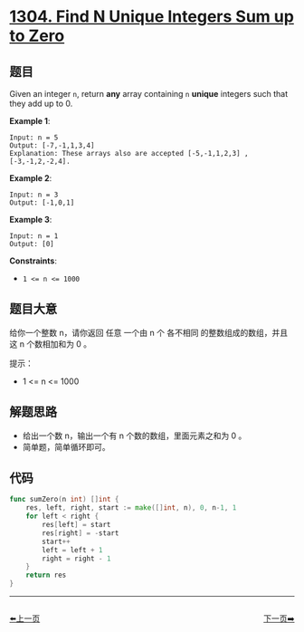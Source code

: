 # [1304. Find N Unique Integers Sum up to Zero](https://leetcode.com/problems/find-n-unique-integers-sum-up-to-zero/)



## 题目

Given an integer `n`, return **any** array containing `n` **unique** integers such that they add up to 0.

**Example 1**:

```
Input: n = 5
Output: [-7,-1,1,3,4]
Explanation: These arrays also are accepted [-5,-1,1,2,3] , [-3,-1,2,-2,4].
```

**Example 2**:

```
Input: n = 3
Output: [-1,0,1]
```

**Example 3**:

```
Input: n = 1
Output: [0]
```

**Constraints**:

- `1 <= n <= 1000`

## 题目大意

给你一个整数 n，请你返回 任意 一个由 n 个 各不相同 的整数组成的数组，并且这 n 个数相加和为 0 。

提示：

- 1 <= n <= 1000

## 解题思路

- 给出一个数 n，输出一个有 n 个数的数组，里面元素之和为 0 。
- 简单题，简单循环即可。

## 代码

```go
func sumZero(n int) []int {
	res, left, right, start := make([]int, n), 0, n-1, 1
	for left < right {
		res[left] = start
		res[right] = -start
		start++
		left = left + 1
		right = right - 1
	}
	return res
}
```
----------------------------------------------
<div style="display: flex;justify-content: space-between;align-items: center;">
<p><a href="https://books.halfrost.com/leetcode/ChapterFour/1302.Deepest-Leaves-Sum/">⬅️上一页</a></p>
<p><a href="https://books.halfrost.com/leetcode/ChapterFour/1305.All-Elements-in-Two-Binary-Search-Trees/">下一页➡️</a></p>
</div>
